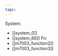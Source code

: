 ```yaml
---
tags:
---
```

System:
- [[system_0]]
- [[system_66]]
Fn:
- [[m7003_function2]]
- [[m7003_function3]]
